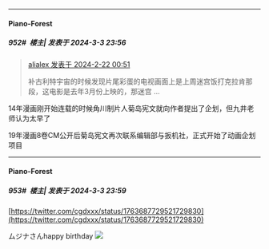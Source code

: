 ﻿
*****

####  Piano-Forest  
##### 952#         楼主| 发表于 2024-3-3 23:56

<blockquote><a href="httphttps://bbs.saraba1st.com/2b/forum.php?mod=redirect&amp;goto=findpost&amp;pid=64026452&amp;ptid=2032441" target="_blank">alialex 发表于 2024-2-22 00:51</a>

补古利特宇宙的时候发现片尾彩蛋的电视画面上是上周迷宫饭打克拉肯那段，这电影是去年3月份上映的，那迷宫 ...</blockquote>
14年漫画刚开始连载的时候角川制片人菊岛宪文就向作者提出了企划，但九井老师认为太早了

19年漫画8卷CM公开后菊岛宪文再次联系编辑部与扳机社，正式开始了动画企划项目

*****

####  Piano-Forest  
##### 953#         楼主| 发表于 2024-3-3 23:59

[https://twitter.com/cgdxxx/status/1763687729521729830](https://twitter.com/cgdxxx/status/1763687729521729830)

ムジナさんhappy birthday
<img src="https://p.sda1.dev/16/430e7a7095119c217b946e6ad1097abb/20240303_235807.jpg" referrerpolicy="no-referrer">

